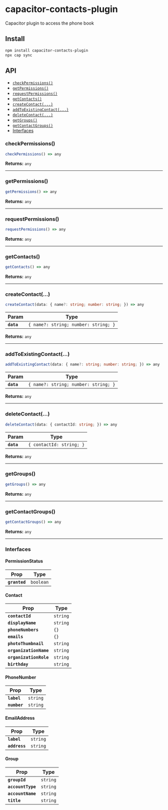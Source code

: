 # capacitor-contacts-plugin

Capacitor plugin to access the phone book

## Install

```bash
npm install capacitor-contacts-plugin
npx cap sync
```

## API

<docgen-index>

* [`checkPermissions()`](#checkpermissions)
* [`getPermissions()`](#getpermissions)
* [`requestPermissions()`](#requestpermissions)
* [`getContacts()`](#getcontacts)
* [`createContact(...)`](#createcontact)
* [`addToExistingContact(...)`](#addtoexistingcontact)
* [`deleteContact(...)`](#deletecontact)
* [`getGroups()`](#getgroups)
* [`getContactGroups()`](#getcontactgroups)
* [Interfaces](#interfaces)

</docgen-index>

<docgen-api>
<!--Update the source file JSDoc comments and rerun docgen to update the docs below-->

### checkPermissions()

```typescript
checkPermissions() => any
```

**Returns:** <code>any</code>

--------------------


### getPermissions()

```typescript
getPermissions() => any
```

**Returns:** <code>any</code>

--------------------


### requestPermissions()

```typescript
requestPermissions() => any
```

**Returns:** <code>any</code>

--------------------


### getContacts()

```typescript
getContacts() => any
```

**Returns:** <code>any</code>

--------------------


### createContact(...)

```typescript
createContact(data: { name?: string; number: string; }) => any
```

| Param      | Type                                            |
| ---------- | ----------------------------------------------- |
| **`data`** | <code>{ name?: string; number: string; }</code> |

**Returns:** <code>any</code>

--------------------


### addToExistingContact(...)

```typescript
addToExistingContact(data: { name?: string; number: string; }) => any
```

| Param      | Type                                            |
| ---------- | ----------------------------------------------- |
| **`data`** | <code>{ name?: string; number: string; }</code> |

**Returns:** <code>any</code>

--------------------


### deleteContact(...)

```typescript
deleteContact(data: { contactId: string; }) => any
```

| Param      | Type                                |
| ---------- | ----------------------------------- |
| **`data`** | <code>{ contactId: string; }</code> |

**Returns:** <code>any</code>

--------------------


### getGroups()

```typescript
getGroups() => any
```

**Returns:** <code>any</code>

--------------------


### getContactGroups()

```typescript
getContactGroups() => any
```

**Returns:** <code>any</code>

--------------------


### Interfaces


#### PermissionStatus

| Prop          | Type                 |
| ------------- | -------------------- |
| **`granted`** | <code>boolean</code> |


#### Contact

| Prop                   | Type                |
| ---------------------- | ------------------- |
| **`contactId`**        | <code>string</code> |
| **`displayName`**      | <code>string</code> |
| **`phoneNumbers`**     | <code>{}</code>     |
| **`emails`**           | <code>{}</code>     |
| **`photoThumbnail`**   | <code>string</code> |
| **`organizationName`** | <code>string</code> |
| **`organizationRole`** | <code>string</code> |
| **`birthday`**         | <code>string</code> |


#### PhoneNumber

| Prop         | Type                |
| ------------ | ------------------- |
| **`label`**  | <code>string</code> |
| **`number`** | <code>string</code> |


#### EmailAddress

| Prop          | Type                |
| ------------- | ------------------- |
| **`label`**   | <code>string</code> |
| **`address`** | <code>string</code> |


#### Group

| Prop              | Type                |
| ----------------- | ------------------- |
| **`groupId`**     | <code>string</code> |
| **`accountType`** | <code>string</code> |
| **`accountName`** | <code>string</code> |
| **`title`**       | <code>string</code> |

</docgen-api>
